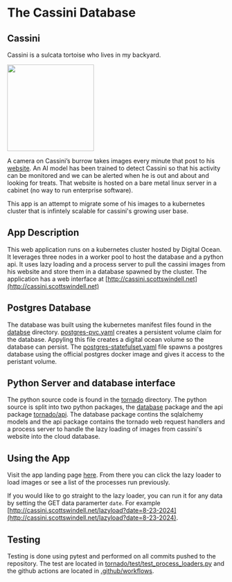 # The Cassini Database

## Cassini
Cassini is a sulcata tortoise who lives in my backyard. 

<img src="cassini.jpg" width="200" height="200">

A camera on Cassini’s burrow takes images every minute that post to his [website](https://swahle.org/cassini/detections.html?date=Wed%20Feb%2005%202025). An AI model has been trained to detect Cassini so that his activity can be monitored and we can be alerted when he is out and about and looking for treats. That website is hosted on a bare metal linux server in a cabinet (no way to run enterprise software). 

This app is an attempt to migrate some of his images to a kubernetes cluster that is infintely scalable for cassini's growing user base.


## App Description

This web application runs on a kubernetes cluster hosted by Digital Ocean. It leverages three nodes in a worker pool to host the database and a python api. It uses lazy loading and a process server to pull the cassini images from his website and store them in a database spawned by the cluster. The application has a web interface at [http://cassini.scottswindell.net](http://cassini.scottswindell.net)

## Postgres Database

The database was built using the kubernetes manifest files found in the [databse](database) directory. [postgres-pvc.yaml](database/postgres-pvc.yaml) creates a persistent volume claim for the database. Appyling this file creates a digital ocean volume so the database can persist. The [postgres-statefulset.yaml](database/postgres-statefulset.yaml) file spawns a postgres database using the official postgres docker image and gives it access to the peristant volume. 


## Python Server and database interface

The python source code is found in the [tornado](tornado) directory. The python source is split into two python packages, the [database](tornado/database) package and the api package [tornado/api](tornado/api). The database package contins the sqlalchemy models and the api package contains the tornado web request handlers and a process server to handle the lazy loading of images from cassini's website into the cloud database. 

## Using the App

Visit the app landing page [here](http://cassini.scottswindell.net). From there you can click the lazy loader to load images or see a list of the processes run previously. 

If you would like to go straight to the lazy loader, you can run it for any data by setting the GET data paramerter `date`. For example [http://cassini.scottswindell.net/lazyload?date=8-23-2024](http://cassini.scottswindell.net/lazyload?date=8-23-2024).


## Testing

Testing is done using pytest and performed on all commits pushed to the repository. The test are located in [tornado/test/test_process_loaders.py](tornado/test/test_process_loaders.py) and the github actions are located in [.github/workflows](.github/workflows).
